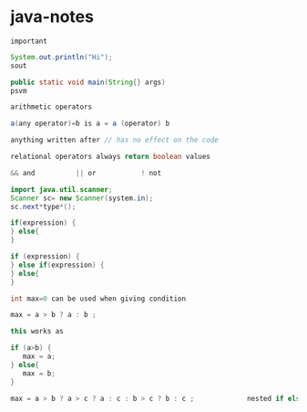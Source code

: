 # java-notes

`important`

```java
System.out.println("Hi");
sout
```
```java
public static void main(String{} args)
psvm
```
```java
arithmetic operators

a(any operator)=b is a = a (operator) b
```
```java
anything written after // has no effect on the code
```
```java
relational operators always return boolean values
```
```java
&& and          || or           ! not 
```
```java
import java.util.scanner;
Scanner sc= new Scanner(system.in);
sc.next*type*();
```
```java
if(expression) {
} else{
}
```
```java
if (expression) {
} else if(expression) {
} else{
}
```
```java
int max=0 can be used when giving condition
```
```java
max = a > b ? a : b ;

this works as

if (a>b) {
   max = a;
} else{
   max = b;
}
```
```java
max = a > b ? a > c ? a : c : b > c ? b : c ;             nested if else statement 
```





